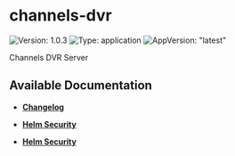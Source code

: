 # channels-dvr

![Version: 1.0.3](https://img.shields.io/badge/Version-1.0.3-informational?style=flat-square) ![Type: application](https://img.shields.io/badge/Type-application-informational?style=flat-square) ![AppVersion: "latest"](https://img.shields.io/badge/AppVersion-"latest"-informational?style=flat-square)

Channels DVR Server

## Available Documentation

- [**Changelog**](CHANGELOG)

- [**Helm Security**](container-security)

- [**Helm Security**](helm-security)

